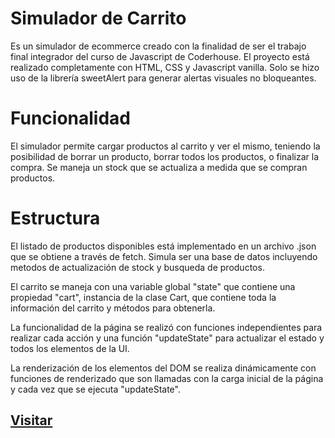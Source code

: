 <h1>Simulador de Carrito</h1>
Es un simulador de ecommerce creado con la finalidad de ser el trabajo final integrador del curso de Javascript de Coderhouse.
El proyecto está realizado completamente con HTML, CSS y Javascript vanilla. Solo se hizo uso de la librería sweetAlert para generar alertas visuales no bloqueantes.

<h1>Funcionalidad</h1>
El simulador permite cargar productos al carrito y ver el mismo, teniendo la posibilidad de borrar un producto, borrar todos los productos, o finalizar la compra. Se maneja un stock que se actualiza a medida que se compran productos.

<h1>Estructura</h1>
El listado de productos disponibles está implementado en un archivo .json que se obtiene a través de fetch. Simula ser una base de datos incluyendo metodos de actualización de stock y busqueda de productos.

El carrito se maneja con una variable global "state" que contiene una propiedad "cart", instancia de la clase Cart, que contiene toda la información del carrito y métodos para obtenerla.

La funcionalidad de la página se realizó con funciones independientes para realizar cada acción y una función "updateState" para actualizar el estado y todos los elementos de la UI.

La renderización de los elementos del DOM se realiza dinámicamente con funciones de renderizado que son llamadas con la carga inicial de la página y cada vez que se ejecuta "updateState".

<h2>
  <a href="https://leoromero1.github.io/Proyecto_Final/">Visitar</a>
</h2>
